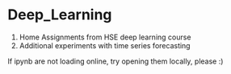 # Deep_Learning

1. Home Assignments from HSE deep learning course
2. Additional experiments with time series forecasting

If ipynb are not loading online, try opening them locally, please :)
